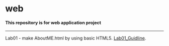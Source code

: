 # web
#### This repository is for web application project 

---
Lab01 - make AboutME.html by using basic HTML5.
[Lab01_Guidline](https://selab.hanyang.ac.kr/courses/cse326/2019/lecture/02-html.html#slide44).

